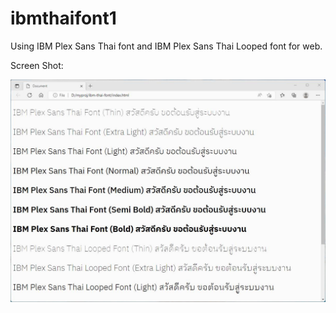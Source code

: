 # ibmthaifont1

Using IBM Plex Sans Thai font and IBM Plex Sans Thai Looped font for web.

Screen Shot:

![Screen Shot](screenshot.jpg?raw=true "Screen Shot")
